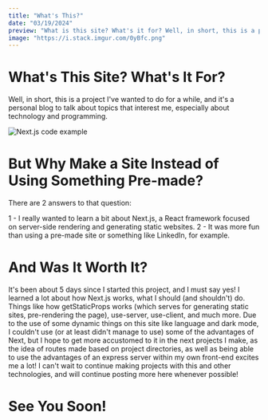```yaml
---
title: "What's This?"
date: "03/19/2024"
preview: "What is this site? What's it for? Well, in short, this is a project I've wanted to do for a while, and it's a personal blog to talk about topics that interest me, especially technology and programming."
image: "https://i.stack.imgur.com/0yBfc.png"
---
```


# What's This Site? What's It For?

Well, in short, this is a project I've wanted to do for a while, and it's a personal blog to talk about topics that interest me, especially about technology and programming.

 ![Next.js code example](https://i.stack.imgur.com/0yBfc.png)

# But Why Make a Site Instead of Using Something Pre-made?

There are 2 answers to that question:

1 - I really wanted to learn a bit about Next.js, a React framework focused on server-side rendering and generating static websites.
2 - It was more fun than using a pre-made site or something like LinkedIn, for example.

# And Was It Worth It?

It's been about 5 days since I started this project, and I must say yes! I learned a lot about how Next.js works, what I should (and shouldn't) do. Things like how getStaticProps works (which serves for generating static sites, pre-rendering the page), use-server, use-client, and much more.
Due to the use of some dynamic things on this site like language and dark mode, I couldn't use (or at least didn't manage to use) some of the advantages of Next, but I hope to get more accustomed to it in the next projects I make, as the idea of routes made based on project directories, as well as being able to use the advantages of an express server within my own front-end excites me a lot! I can't wait to continue making projects with this and other technologies, and will continue posting more here whenever possible!


# See You Soon!